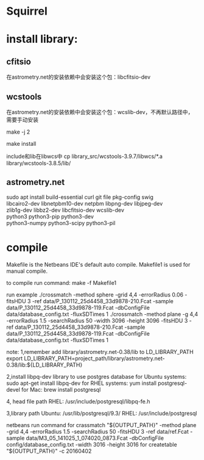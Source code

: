 Squirrel
========

# install library: 

## cfitsio

在astrometry.net的安装依赖中会安装这个包：libcfitsio-dev

## wcstools 

在astrometry.net的安装依赖中会安装这个包：wcslib-dev，不再默认路径中，需要手动安装

make -j 2

make install

include和lib在libwcs中
cp library_src/wcstools-3.9.7/libwcs/*.a library/wcstools-3.8.5/lib/



## astrometry.net

sudo apt install build-essential curl git file pkg-config swig \
       libcairo2-dev libnetpbm10-dev netpbm libpng-dev libjpeg-dev \
       zlib1g-dev libbz2-dev libcfitsio-dev wcslib-dev \
       python3 python3-pip python3-dev \
       python3-numpy python3-scipy python3-pil


# compile
Makefile is the Netbeans IDE's default auto compile.
Makefile1 is used for manual compile.

to compile run command:
make -f Makefile1

run example
./crossmatch -method sphere -grid 4,4 -errorRadius 0.06 -fitsHDU 3 -ref  data/P_130112_25d4458_33d9878-210.Fcat -sample data/P_130112_25d4458_33d9878-119.Fcat -dbConfigFile data/database_config.txt -fluxSDTimes 1
./crossmatch -method plane  -g 4,4 -errorRadius 1.5 -searchRadius 50 -width 3096 -height 3096 -fitsHDU 3 -ref  data/P_130112_25d4458_33d9878-210.Fcat -sample data/P_130112_25d4458_33d9878-119.Fcat -dbConfigFile data/database_config.txt -fluxSDTimes 1

note:
1,remember add library/astrometry.net-0.38/lib to LD_LIBRARY_PATH
export LD_LIBRARY_PATH=project_path/library/astrometry.net-0.38/lib:${LD_LIBRARY_PATH}

2,install libpq-dev library to use postgres database
for Ubuntu systems: sudo apt-get install libpq-dev
for RHEL systems: yum install postgresql-devel
for Mac: brew install postgresql

4, head file path
RHEL: /usr/include/postgresql/libpq-fe.h

3,library path
Ubuntu: /usr/lib/postgresql/9.3/
RHEL: /usr/include/postgresql


netbeans run command
for crassmatch
"${OUTPUT_PATH}"  -method plane -grid 4,4 -errorRadius 1.5 -searchRadius 50 -fitsHDU 3 -ref  data/ref.Fcat -sample data/M3_05_141025_1_074020_0873.Fcat -dbConfigFile config/database_config.txt -width 3016 -height 3016
for createtable
"${OUTPUT_PATH}" -c 20160402
